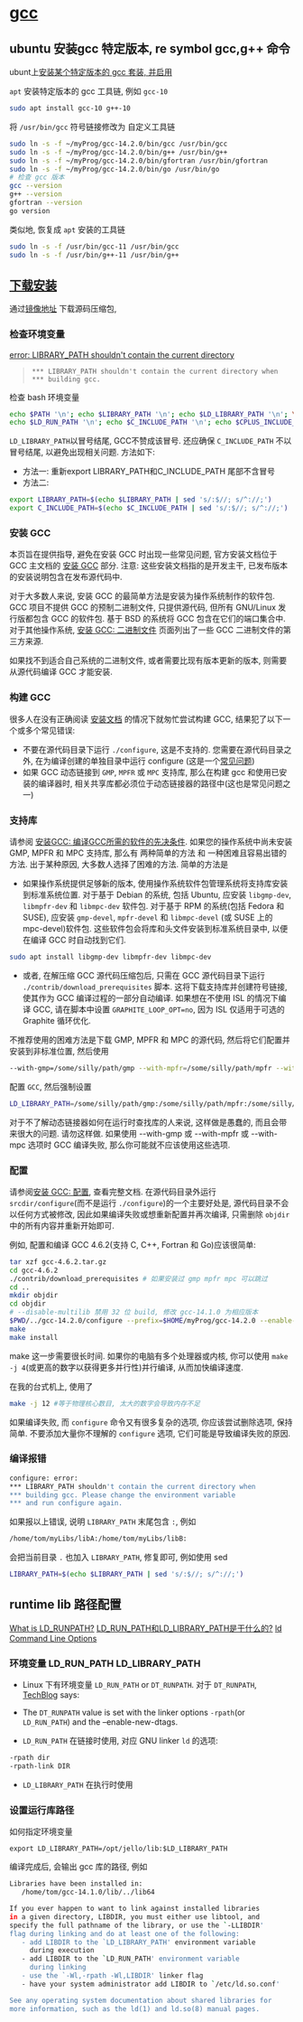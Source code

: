 # [gcc](https://gcc.gnu.org/)

## ubuntu 安装gcc 特定版本, re symbol gcc,g++ 命令

ubunt上[安装某个特定版本的 gcc 套装, 并启用](https://askubuntu.com/questions/1500017/ubuntu-22-04-default-gcc-version-does-not-match-version-that-built-latest-defaul)

`apt` 安装特定版本的 gcc 工具链, 例如 `gcc-10`

```bash
sudo apt install gcc-10 g++-10
```

将 `/usr/bin/gcc` 符号链接修改为 自定义工具链

```bash
sudo ln -s -f ~/myProg/gcc-14.2.0/bin/gcc /usr/bin/gcc
sudo ln -s -f ~/myProg/gcc-14.2.0/bin/g++ /usr/bin/g++
sudo ln -s -f ~/myProg/gcc-14.2.0/bin/gfortran /usr/bin/gfortran
sudo ln -s -f ~/myProg/gcc-14.2.0/bin/go /usr/bin/go
# 检查 gcc 版本
gcc --version
g++ --version
gfortran --version
go version
```

类似地, 恢复成 `apt` 安装的工具链

```bash
sudo ln -s -f /usr/bin/gcc-11 /usr/bin/gcc
sudo ln -s -f /usr/bin/g++-11 /usr/bin/g++
```

## [下载安装](https://gcc.gnu.org/wiki/InstallingGCC)

通过[镜像地址](https://gcc.gnu.org/mirrors.html) 下载源码压缩包,

### 检查环境变量

[error: LIBRARY_PATH shouldn't contain the current directory](https://blog.csdn.net/ariesqingtian1/article/details/116147215)

>`*** LIBRARY_PATH shouldn't contain the current directory when *** building gcc.`

检查 bash 环境变量

```bash
echo $PATH '\n'; echo $LIBRARY_PATH '\n'; echo $LD_LIBRARY_PATH '\n'; \
echo $LD_RUN_PATH '\n'; echo $C_INCLUDE_PATH '\n'; echo $CPLUS_INCLUDE_PATH '\n';
```

`LD_LIBRARY_PATH`以冒号结尾, GCC不赞成该冒号.
还应确保 `C_INCLUDE_PATH` 不以冒号结尾, 以避免出现相关问题.
方法如下:

+ 方法一: 重新export LIBRARY_PATH和C_INCLUDE_PATH 尾部不含冒号
+ 方法二:

```bash
export LIBRARY_PATH=$(echo $LIBRARY_PATH | sed 's/:$//; s/^://;')
export C_INCLUDE_PATH=$(echo $C_INCLUDE_PATH | sed 's/:$//; s/^://;')
```

### 安装 GCC

本页旨在提供指导, 避免在安装 GCC 时出现一些常见问题,
官方安装文档位于 GCC 主文档的 [安装 GCC](http://gcc.gnu.org/install/index.html) 部分.
注意: 这些安装文档指的是开发主干, 已发布版本的安装说明包含在发布源代码中.

对于大多数人来说, 安装 GCC 的最简单方法是安装为操作系统制作的软件包.
GCC 项目不提供 GCC 的预制二进制文件, 只提供源代码, 但所有 GNU/Linux 发行版都包含 GCC 的软件包.
基于 BSD 的系统将 GCC 包含在它们的端口集合中.
对于其他操作系统, [安装 GCC: 二进制文件](http://gcc.gnu.org/install/binaries.html)
页面列出了一些 GCC 二进制文件的第三方来源.

如果找不到适合自己系统的二进制文件, 或者需要比现有版本更新的版本, 则需要从源代码编译 GCC 才能安装.

### 构建 GCC

很多人在没有正确阅读 [安装文档](http://gcc.gnu.org/install/index.html)
的情况下就匆忙尝试构建 GCC, 结果犯了以下一个或多个常见错误:

+ 不要在源代码目录下运行 `./configure`, 这是不支持的.
您需要在源代码目录之外, 在为编译创建的单独目录中运行 configure
(这是一个[常见问题](https://gcc.gnu.org/wiki/FAQ#configure))
+ 如果 GCC 动态链接到 `GMP`, `MPFR` 或 `MPC` 支持库,
那么在构建 gcc 和使用已安装的编译器时,
相关共享库都必须位于动态链接器的路径中(这也是常见问题之一)

### 支持库

请参阅 [安装GCC: 编译GCC所需的软件的先决条件](http://gcc.gnu.org/install/prerequisites.html).
如果您的操作系统中尚未安装 GMP, MPFR 和 MPC 支持库, 那么有 两种简单的方法 和 一种困难且容易出错的方法.
出于某种原因, 大多数人选择了困难的方法. 简单的方法是

+ 如果操作系统提供足够新的版本, 使用操作系统软件包管理系统将支持库安装到标准系统位置.
对于基于 Debian 的系统, 包括 Ubuntu, 应安装 `libgmp-dev`, `libmpfr-dev` 和 `libmpc-dev` 软件包.
对于基于 RPM 的系统(包括 Fedora 和 SUSE), 应安装 `gmp-devel`, `mpfr-devel` 和 `libmpc-devel`
(或 SUSE 上的 mpc-devel)软件包. 这些软件包会将库和头文件安装到标准系统目录中, 以便在编译 GCC 时自动找到它们.

```bash
sudo apt install libgmp-dev libmpfr-dev libmpc-dev
```

+ 或者, 在解压缩 GCC 源代码压缩包后, 只需在 GCC 源代码目录下运行 `./contrib/download_prerequisites` 脚本.
这将下载支持库并创建符号链接, 使其作为 GCC 编译过程的一部分自动编译.
如果想在不使用 ISL 的情况下编译 GCC, 请在脚本中设置 `GRAPHITE_LOOP_OPT=no`,
因为 ISL 仅适用于可选的 Graphite 循环优化.

不推荐使用的困难方法是下载 GMP, MPFR 和 MPC 的源代码, 然后将它们配置并安装到非标准位置,
然后使用

```bash
--with-gmp=/some/silly/path/gmp --with-mpfr=/some/silly/path/mpfr --with-mpc=/some/silly/path/mpc
```

配置 `GCC`, 然后强制设置

```bash
LD_LIBRARY_PATH=/some/silly/path/gmp:/some/silly/path/mpfr:/some/silly/path/mpc/lib
```

对于不了解动态链接器如何在运行时查找库的人来说, 这样做是愚蠢的, 而且会带来很大的问题.
请勿这样做. 如果使用 --with-gmp 或 --with-mpfr 或 --with-mpc 选项时 GCC 编译失败,
那么你可能就不应该使用这些选项.

### 配置

请参阅[安装 GCC: 配置](http://gcc.gnu.org/install/configure.html), 查看完整文档.
在源代码目录外运行 `srcdir/configure`(而不是运行 `./configure`)的一个主要好处是,
源代码目录不会以任何方式被修改, 因此如果编译失败或想重新配置并再次编译,
只需删除 `objdir` 中的所有内容并重新开始即可.

例如, 配置和编译 GCC 4.6.2(支持 C, C++, Fortran 和 Go)应该很简单:

```bash
tar xzf gcc-4.6.2.tar.gz
cd gcc-4.6.2
./contrib/download_prerequisites # 如果安装过 gmp mpfr mpc 可以跳过
cd ..
mkdir objdir
cd objdir
# --disable-multilib 禁用 32 位 build, 修改 gcc-14.1.0 为相应版本
$PWD/../gcc-14.2.0/configure --prefix=$HOME/myProg/gcc-14.2.0 --enable-languages=c,c++,fortran,go --disable-multilib
make
make install
```

make 这一步需要很长时间. 如果你的电脑有多个处理器或内核,
你可以使用 `make -j 4`(或更高的数字以获得更多并行性)并行编译, 从而加快编译速度.

在我的台式机上, 使用了

```bash
make -j 12 #等于物理核心数目, 太大的数字会导致内存不足
```

如果编译失败, 而 `configure` 命令又有很多复杂的选项, 你应该尝试删除选项, 保持简单.
不要添加大量你不理解的 `configure` 选项, 它们可能是导致编译失败的原因.

### 编译报错

```bash
configure: error:
*** LIBRARY_PATH shouldn't contain the current directory when
*** building gcc. Please change the environment variable
*** and run configure again.
```

如果报以上错误, 说明 `LIBRARY_PATH` 末尾包含 `:`, 例如

```bash
/home/tom/myLibs/libA:/home/tom/myLibs/libB:
```

会把当前目录 `.` 也加入 `LIBRARY_PATH`, 修复即可, 例如使用 sed

```bash
LIBRARY_PATH=$(echo $LIBRARY_PATH | sed 's/:$//; s/^://;')
```

## runtime lib 路径配置

[What is LD_RUNPATH?](https://stackoverflow.com/questions/26281813/what-is-ld-runpath)
[LD_RUN_PATH和LD_LIBRARY_PATH是干什么的?](https://www.cnblogs.com/dakewei/p/10682678.html)
[ld Command Line Options](https://ftp.gnu.org/old-gnu/Manuals/ld-2.9.1/html_chapter/ld_2.html)

### 环境变量 LD_RUN_PATH LD_LIBRARY_PATH

+ Linux 下有环境变量 `LD_RUN_PATH` or `DT_RUNPATH`.
对于 `DT_RUNPATH`, [TechBlog](http://blog.lxgcc.net/?tag=dt_runpath) says:

+ The `DT_RUNPATH` value is set with the linker options
`-rpath`(or `LD_RUN_PATH`) and the –enable-new-dtags.

+ `LD_RUN_PATH` 在链接时使用, 对应 GNU linker `ld` 的选项:

```bash
-rpath dir
-rpath-link DIR
```

+ `LD_LIBRARY_PATH` 在执行时使用

### 设置运行库路径

如何指定环境变量

```.bashrc
export LD_LIBRARY_PATH=/opt/jello/lib:$LD_LIBRARY_PATH
```

编译完成后, 会输出 gcc 库的路径, 例如

```bash
Libraries have been installed in:
   /home/tom/gcc-14.1.0/lib/../lib64
```

```bash
If you ever happen to want to link against installed libraries
in a given directory, LIBDIR, you must either use libtool, and
specify the full pathname of the library, or use the `-LLIBDIR'
flag during linking and do at least one of the following:
   - add LIBDIR to the `LD_LIBRARY_PATH' environment variable
     during execution
   - add LIBDIR to the `LD_RUN_PATH' environment variable
     during linking
   - use the `-Wl,-rpath -Wl,LIBDIR' linker flag
   - have your system administrator add LIBDIR to `/etc/ld.so.conf'

See any operating system documentation about shared libraries for
more information, such as the ld(1) and ld.so(8) manual pages.
```
